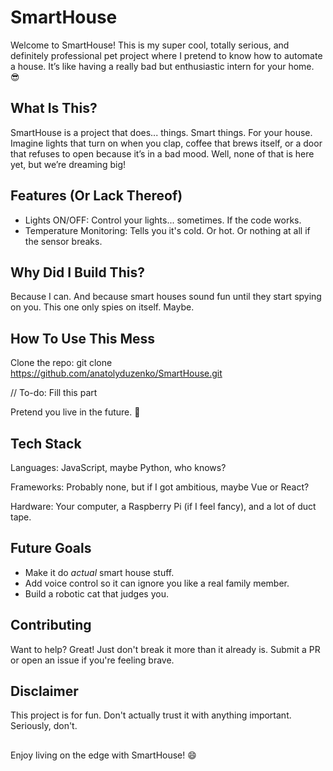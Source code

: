 # SmartHouse

Welcome to SmartHouse! This is my super cool, totally serious, and definitely professional pet project where I pretend to know how to automate a house. It’s like having a really bad but enthusiastic intern for your home. 😎

## What Is This?

SmartHouse is a project that does... things. Smart things. For your house. Imagine lights that turn on when you clap, coffee that brews itself, or a door that refuses to open because it’s in a bad mood. Well, none of that is here yet, but we’re dreaming big!

## Features (Or Lack Thereof)

- Lights ON/OFF: Control your lights... sometimes. If the code works.
- Temperature Monitoring: Tells you it's cold. Or hot. Or nothing at all if the sensor breaks.

## Why Did I Build This?

Because I can. And because smart houses sound fun until they start spying on you. This one only spies on itself. Maybe.

## How To Use This Mess

Clone the repo: git clone https://github.com/anatolyduzenko/SmartHouse.git

// To-do: Fill this part

Pretend you live in the future. 🤖

## Tech Stack

Languages: JavaScript, maybe Python, who knows?

Frameworks: Probably none, but if I got ambitious, maybe Vue or React?

Hardware: Your computer, a Raspberry Pi (if I feel fancy), and a lot of duct tape.

## Future Goals

- Make it do _actual_ smart house stuff.
- Add voice control so it can ignore you like a real family member.
- Build a robotic cat that judges you.

## Contributing

Want to help? Great! Just don't break it more than it already is. Submit a PR or open an issue if you're feeling brave.

## Disclaimer

This project is for fun. Don't actually trust it with anything important. Seriously, don't.

##

Enjoy living on the edge with SmartHouse! 😄